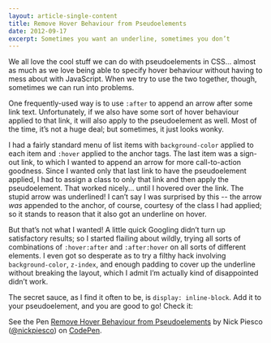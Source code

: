 ```yaml
---
layout: article-single-content
title: Remove Hover Behaviour from Pseudoelements
date: 2012-09-17
excerpt: Sometimes you want an underline, sometimes you don’t
---
```


We all love the cool stuff we can do with pseudoelements in CSS... almost as much as we love being able to specify hover behaviour without having to mess about with JavaScript. When we try to use the two together, though, sometimes we can run into problems.

One frequently-used way is to use `:after` to append an arrow after some link text. Unfortunately, if we also have some sort of hover behaviour applied to that link, it will also apply to the pseudoelement as well. Most of the time, it’s not a huge deal; but sometimes, it just looks wonky.

I had a fairly standard menu of list items with `background-color` applied to each item and `:hover` applied to the anchor tags. The last item was a sign-out link, to which I wanted to append an arrow for more call-to-action goodness. Since I wanted only that last link to have the pseudoelement applied, I had to assign a class to only that link and then apply the pseudoelement. That worked nicely... until I hovered over the link. The stupid arrow was underlined! I can’t say I was surprised by this -- the arrow *was* appended to the anchor, of course, courtesy of the class I had applied; so it stands to reason that it also got an underline on hover.

But that’s not what I wanted! A little quick Googling didn’t turn up satisfactory results; so I started flailing about wildly, trying all sorts of combinations of `:hover:after` and `:after:hover` on all sorts of different elements. I even got so desperate as to try a filthy hack involving `background-color`, `z-index`, and enough padding to cover up the underline without breaking the layout, which I admit I’m actually kind of disappointed didn’t work.

The secret sauce, as I find it often to be, is `display: inline-block`. Add it to your pseudoelement, and you are good to go! Check it:

<div class="codepen">
  <p data-height="268" data-theme-id="0" data-slug-hash="gPPXKR" data-default-tab="result" data-user="nickpiesco" class='codepen'>See the Pen <a href='http://codepen.io/nickpiesco/pen/gPPXKR/'>Remove Hover Behaviour from Pseudoelements</a> by Nick Piesco (<a href='http://codepen.io/nickpiesco'>@nickpiesco</a>) on <a href='http://codepen.io'>CodePen</a>.</p>
  <script async src="//assets.codepen.io/assets/embed/ei.js"></script>
</div>

